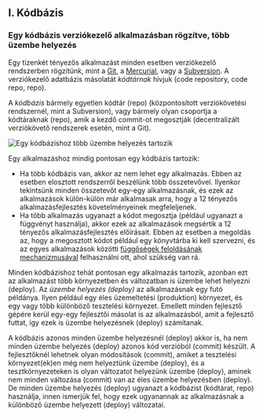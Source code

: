 ## I. Kódbázis
### Egy kódbázis verziókezelő alkalmazásban rögzítve, több üzembe helyezés

Egy tizenkét tényezős alkalmazást minden esetben verziókezelő rendszerben rögzítünk, mint a [Git](http://git-scm.com/), a [Mercurial](https://www.mercurial-scm.org/), vagy a [Subversion](http://subversion.apache.org/). A verziókezelő adatbázis másolatát *kódtárnak* hívjuk (code repository, code repo, repo).

A *kódbázis* bármely egyetlen kódtár (repo) (központosított verziókövetési rendszernél, mint a Subversion), vagy bármely olyan csoportja a kódtáraknak (repo), amik a kezdő commit-ot megosztják (decentralizált verziókövető rendszerek esetén, mint a Git).

![Egy kódbázishoz több üzembe helyezés tartozik](/images/codebase-deploys.png)

Egy alkalmazáshoz mindig pontosan egy kódbázis tartozik:

* Ha több kódbázis van, akkor az nem lehet egy alkalmazás. Ebben az esetben elosztott rendszerről beszélünk több összetevővel. Ilyenkor tekintsünk minden összetevőt egy-egy alkalmazásnak, és ezek az alkalmazások külön-külön már alkalmasak arra, hogy a 12 tényezős alkalmazásfejlesztés követelményeinek megfeleljenek.
* Ha több alkalmazás ugyanazt a kódot megosztja (például ugyanazt a függvényt használja), akkor ezek az alkalmazások megsértik a 12 tényezős alkalmazásfejlesztés előírásait. Ebben az esetben a megoldás az, hogy a megosztott kódot például egy könyvtárba ki kell szervezni, és az egyes alkalmazások közötti [függőségek feloldásának mechanizmusával](./dependencies) felhasználni ott, ahol szükség van rá.

Minden kódbázishoz tehát pontosan egy alkalmazás tartozik, azonban ezt az alkalmazást több környezetben és változatban is üzembe lehet helyezni (deploy). Az *üzembe helyezés (deploy)* az alkalmazásnak egy futó példánya. Ilyen például egy éles üzemeltetési (produktion) környezet, és egy vagy több különböző tesztelési környezet. Emellett minden fejlesztő gépére kerül egy-egy fejlesztői másolat is az alkalmazásból, amit a fejlesztő futtat, így ezek is üzembe helyezésnek (deploy) számítanak.

A kódbázis azonos minden üzembe helyezésnél (deploy) akkor is, ha nem minden üzembe helyezés (deploy) azonos kód verzióból (commit) készült. A fejlesztőknél lehetnek olyan módosítások (commit), amiket a tesztelési környezet(ek)en még nem helyeztünk üzembe (deploy), és a tesztkörnyezeteken is olyan változatot helyezünk üzembe (deploy), aminek nem minden változása (commit) van az éles üzembe helyezésben (deploy). De minden üzembe helyezés (deploy) ugyanazt a kódbázist (kódtárat, repo) használja, innen ismerjük fel, hogy ezek ugyanannak az alkalmazásnak a különböző üzembe helyezett (deploy) változatai.
